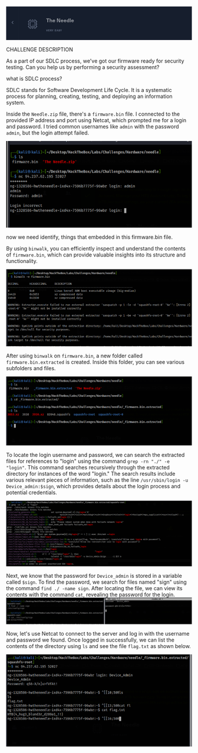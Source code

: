 ![](Images/Pasted%20image%2020240507123436.png)

 CHALLENGE DESCRIPTION

As a part of our SDLC process, we've got our firmware ready for security testing. Can you help us by performing a security assessment?

what is SDLC process?

  
SDLC stands for Software Development Life Cycle. It is a systematic process for planning, creating, testing, and deploying an information system.

  
Inside the `Needle.zip` file, there's a `firmware.bin` file. I connected to the provided IP address and port using Netcat, which prompted me for a login and password. I tried common usernames like `admin` with the password `admin`, but the login attempt failed.

![](Images/Pasted%20image%2020240507125453.png)

now we need identify, things that embedded in this firmware.bin file.

By using `binwalk`, you can efficiently inspect and understand the contents of `firmware.bin`, which can provide valuable insights into its structure and functionality.

![](Images/Pasted%20image%2020240507130124.png)

After using `binwalk` on `firmware.bin`, a new folder called `firmware.bin.extracted` is created. Inside this folder, you can see various subfolders and files.

![](Images/Pasted%20image%2020240507130630.png)

 To locate the login username and password, we can search the extracted files for references to "login" using the command `grep -rn "./" -e "login"`. This command searches recursively through the extracted directory for instances of the word "login." The search results include various relevant pieces of information, such as the line `/usr/sbin/login -u Device_admin:$sign`, which provides details about the login process and potential credentials.

 ![](Images/Pasted%20image%2020240507131418.png)

  
Next, we know that the password for `Device_admin` is stored in a variable called `$sign`. To find the password, we search for files named "sign" using the command `find ./ -name sign`. After locating the file, we can view its contents with the command `cat`, revealing the password for the login.
![](Images/Pasted%20image%2020240507132501.png)

Now, let's use Netcat to connect to the server and log in with the username and password we found. Once logged in successfully, we can list the contents of the directory using `ls` and see the file `flag.txt` as shown below.

![](Images/Pasted%20image%2020240507133355.png)